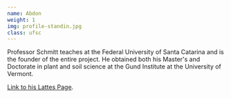 ```yaml
---
name: Abdon
weight: 1
img: profile-standin.jpg
class: ufsc
---
```

Professor Schmitt teaches at the Federal University of Santa Catarina and is the founder of the entire project. He obtained both his Master's and Doctorate in plant and soil science at the Gund Institute at the University of Vermont. 

[Link to his Lattes Page](http://buscatextual.cnpq.br/buscatextual/visualizacv.do?id=K4785035Z8).
